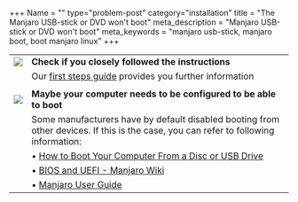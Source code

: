 +++
Name = ""
type="problem-post"
category="installation"
title = "The Manjaro USB-stick or DVD won't boot"
meta_description = "Manjaro USB-stick or DVD won't boot"
meta_keywords = "manjaro usb-stick, manjaro boot, boot manjaro linux"
+++

|   |   |
|---|---|
| <img class="icon" src="/img/actions/question.svg"> | **Check if you closely followed the instructions** |
|   | Our [first steps guide](/support/firststeps#making-a-live-system) provides you further information |
|   |   |
| <img class="icon" src="/img/actions/warning.svg"> | **Maybe your computer needs to be configured to be able to boot** |
|   | Some manufacturers have by default disabled booting from other devices. If this is the case, you can refer to following information:|
|   | • [How to Boot Your Computer From a Disc or USB Drive](http://www.howtogeek.com/129815/beginner-geek-how-to-change-the-boot-order-in-your-computers-bios/)|
|   | • [BIOS and UEFI - Manjaro Wiki](https://wiki.manjaro.org/index.php?title=BIOS_and_UEFI)|
|   | • [Manjaro User Guide](/support/userguide)|
